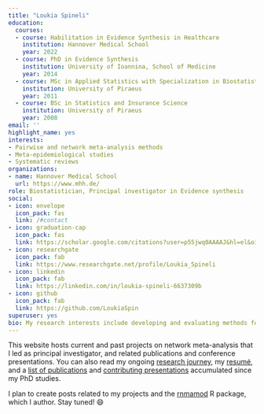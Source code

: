 ```yaml
---
title: "Loukia Spineli"
education:
  courses:
  - course: Habilitation in Evidence Synthesis in Healthcare
    institution: Hannover Medical School
    year: 2022
  - course: PhD in Evidence Synthesis
    institution: University of Ioannina, School of Medicine
    year: 2014
  - course: MSc in Applied Statistics with Specialization in Biostatistics and Biometry
    institution: University of Piraeus
    year: 2011
  - course: BSc in Statistics and Insurance Science
    institution: University of Piraeus
    year: 2008
email: ''
highlight_name: yes
interests:
- Pairwise and network meta-analysis methods
- Meta-epidemiological studies
- Systematic reviews
organizations:
- name: Hannover Medical School
  url: https://www.mhh.de/
role: Biostatistician, Principal investigator in Evidence synthesis
social:
- icon: envelope
  icon_pack: fas
  link: /#contact
- icon: graduation-cap
  icon_pack: fas
  link: https://scholar.google.com/citations?user=p55jwq0AAAAJ&hl=el&oi=ao
- icon: researchgate
  icon_pack: fab
  link: https://www.researchgate.net/profile/Loukia_Spineli
- icon: linkedin
  icon_pack: fab
  link: https://linkedin.com/in/loukia-spineli-6637309b
- icon: github
  icon_pack: fab
  link: https://github.com/LoukiaSpin
superuser: yes
bio: My research interests include developing and evaluating methods for pairwise and network meta-analysis using aggregate data, and working on the R package [rnmamod](https://cran.r-project.org/web/packages/rnmamod/index.html).
---
```


This website hosts current and past projects on network meta-analysis that I led as principal investigator, and related publications and conference presentations. You can also read my ongoing [research journey](/biography/biography/), my [resumé](/resume/resume/), and a [list of publications](/publications/publications/) and [contributing presentations](/presentations/presentations/) accumulated since my PhD studies.

I plan to create posts related to my projects and the [rnmamod](https://cran.r-project.org/web/packages/rnmamod/index.html) R package, which I author. Stay tuned! :smile: 
